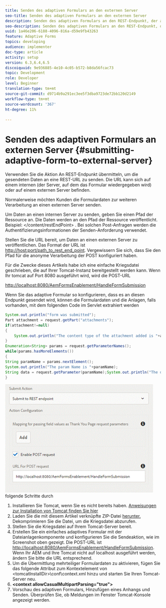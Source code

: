 ```yaml
---
title: Senden des adaptiven Formulars an den externen Server
seo-title: Senden des adaptiven Formulars an den externen Server
description: Senden des adaptiven Formulars an den REST-Endpunkt, der auf einem externen Server ausgeführt wird
seo-description: Senden des adaptiven Formulars an den REST-Endpunkt, der auf einem externen Server ausgeführt wird
uuid: 1a46e206-6188-4096-816a-d59e9fb43263
feature: Adaptive Forms
topics: developing
audience: implementer
doc-type: article
activity: setup
version: 6.3,6.4,6.5
discoiquuid: 9e936885-4e10-4c05-b572-b8da56fcac73
topic: Development
role: Developer
level: Beginner
translation-type: tm+mt
source-git-commit: d9714b9a291ec3ee5f3dba9723de72bb120d2149
workflow-type: tm+mt
source-wordcount: '367'
ht-degree: 11%

---
```



# Senden des adaptiven Formulars an externen Server {#submitting-adaptive-form-to-external-server}

Verwenden Sie die Aktion An REST-Endpunkt übermitteln, um die gesendeten Daten an eine REST-URL zu senden. Die URL kann sich auf einem internen (der Server, auf dem das Formular wiedergegeben wird) oder auf einem externen Server befinden.

Normalerweise möchten Kunden die Formulardaten zur weiteren Verarbeitung an einen externen Server senden.

Um Daten an einen internen Server zu senden, geben Sie einen Pfad der Ressource an. Die Daten werden an den Pfad der Ressource veröffentlicht. Beispiel: &lt;/content/restEndPoint> . Bei solchen Post-Anfragen werden die Authentifizierungsinformationen der Senden-Anforderung verwendet.

Stellen Sie die URL bereit, um Daten an einen externen Server zu veröffentlichen. Das Format der URL ist <http://host:port/path_to_rest_end_point>. Vergewissern Sie sich, dass Sie den Pfad für die anonyme Verarbeitung der POST konfiguriert haben.

Für die Zwecke dieses Artikels habe ich eine einfache Kriegsdatei geschrieben, die auf Ihrer Tomcat-Instanz bereitgestellt werden kann. Wenn Ihr tomcat auf Port 8080 ausgeführt wird, wird die POST-URL

<http://localhost:8080/AemFormsEnablement/HandleFormSubmission>

Wenn Sie das adaptive Formular so konfigurieren, dass es an diesen Endpunkt gesendet wird, können die Formulardaten und die Anlagen, falls vorhanden, mit dem folgenden Code im Servlet extrahiert werden

```java
System.out.println("form was submitted");
Part attachment = request.getPart("attachments");
if(attachment!=null)
{
    System.out.println("The content type of the attachment added is "+attachment.getContentType());
}
Enumeration<String> params = request.getParameterNames();
while(params.hasMoreElements())
{
String paramName = params.nextElement();
System.out.println("The param Name is "+paramName);
String data = request.getParameter(paramName);System.out.println("The data  is "+data);
}
```

![FormularübermittlungUm dies auf Ihrem Server zu testen, führen Sie ](assets/formsubmission.gif)
folgende Schritte durch

1. Installieren Sie Tomcat, wenn Sie es nicht bereits haben. [Anweisungen zur Installation von Tomcat finden Sie hier](https://helpx.adobe.com/experience-manager/kt/forms/using/preparing-datasource-for-form-data-model-tutorial-use.html)
1. Laden Sie die mit diesem Artikel verknüpfte ZIP-Datei [herunter. ](assets/aemformsenablement.zip) Dekomprimieren Sie die Datei, um die Kriegsdatei abzurufen.
1. Stellen Sie die Kriegsdatei auf Ihrem Tomcat-Server bereit.
1. Erstellen Sie ein einfaches adaptives Formular mit der Dateianlagenkomponente und konfigurieren Sie die Sendeaktion, wie im Screenshot oben gezeigt. Die POST-URL ist <http://localhost:8080/AemFormsEnablement/HandleFormSubmission>. Wenn Ihr AEM und Ihre Tomcat nicht auf localhost ausgeführt werden, ändern Sie bitte die URL entsprechend.
1. Um die Übermittlung mehrteiliger Formulardaten zu aktivieren, fügen Sie das folgende Attribut zum Kontextelement von &lt;tomcatInstallDir>\conf\context.xml hinzu und starten Sie Ihren Tomcat-Server neu.
1. **&lt;context allowCasualMultipartParsing=&quot;true&quot;>**
1. Vorschau des adaptiven Formulars, Hinzufügen eines Anhangs und Senden. Überprüfen Sie, ob Meldungen im Fenster Tomcat-Konsole angezeigt werden.

